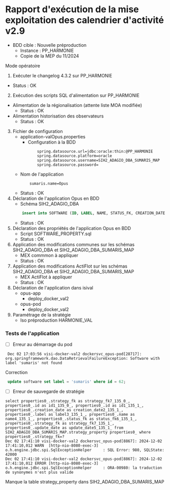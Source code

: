 # Rapport d'exécution de la mise exploitation des calendrier d'activité v2.9

- BDD cible : Nouvelle préproduction
  - Instance : PP_HARMONIE
  - Copie de la MEP du 11/2024

Mode opératoire
1. Exécuter le changelog 4.3.2 sur PP_HARMONIE
 - Status : OK
2. Exécution des scripts SQL d'alimentation sur PP_HARMONIE
 - Alimentation de la régionalisation (attente liste MOA modifiée)
   - Status : OK
 - Alimentation historisation des observateurs
   - Status : OK
3. Fichier de configuration
   - application-valOpus.properties
     - Configuration à la BDD
        ```
            spring.datasource.url=jdbc:oracle:thin:@PP_HARMONIE
            spring.datasource.platform=oracle
            spring.datasource.username=SIH2_ADAGIO_DBA_SUMARIS_MAP
            spring.datasource.password=
        ```
    - Nom de l'application
        ```    
            sumaris.name=Opus
        ```
    - Status : OK  
4. Déclaration de l'application Opus en BDD
   - Schéma SIH2_ADAGIO_DBA
   ```sql
       insert into SOFTWARE (ID, LABEL, NAME, STATUS_FK, CREATION_DATE, DESCRIPTION) VALUES (SOFTWARE_SEQ.nextval, 'opus','Opus - Activité',1, sysdate, 'Application Opus - Activité');
   ```    
   - Status : OK
5. Déclaration des propriétés de l'application Opus en BDD   
   - Script SOFTWARE_PROPERTY.sql
   - Status : OK
6. Application des modifications communes sur les schémas SIH2_ADAGIO_DBA et SIH2_ADAGIO_DBA_SUMARIS_MAP
   - MEX commmon à appliquer  
   - Status : OK
7. Application des modifications ActiFlot sur les schémas SIH2_ADAGIO_DBA et SIH2_ADAGIO_DBA_SUMARIS_MAP
    - MEX ActiFlot à appliquer   
   - Status : OK
8. Déclaration de l'application dans isival
   - opus-app
     - deploy_docker_val2 
   - opus-pod
     - deploy_docker_val2  
9. Paramétrage de la stratégie
   - Iso préproduction HARMONIE_VAL

### Tests de l'application 

- [ ] Erreur au démarrage du pod
```
 Dec 02 17:03:56 visi-docker-val2 dockersvc_opus-pod[28717]: org.springframework.dao.DataRetrievalFailureException: Software with label 'sumaris' not found
```

Correction
```sql
 update software set label = 'sumaris' where id = 62;
```

- [ ] Erreur de sauvegarde de stratégie
```
select properties0_.strategy_fk as strategy_fk7_135_0_, properties0_.id as id1_135_0_, properties0_.id as id1_135_1_, properties0_.creation_date as creation_date2_135_1_, properties0_.label as label3_135_1_, properties0_.name as name4_135_1_, properties0_.status_fk as status_fk6_135_1_, properties0_.strategy_fk as strategy_fk7_135_1_, properties0_.update_date as update_date5_135_1_ from SIH2_ADAGIO_DBA_SUMARIS_MAP.strategy_property properties0_ where properties0_.strategy_fk=?
Dec 02 17:41:10 visi-docker-val2 dockersvc_opus-pod[8867]: 2024-12-02 17:41:10,012 WARN  [http-nio-8080-exec-3] o.h.engine.jdbc.spi.SqlExceptionHelper     : SQL Error: 980, SQLState: 42000
Dec 02 17:41:10 visi-docker-val2 dockersvc_opus-pod[8867]: 2024-12-02 17:41:10,012 ERROR [http-nio-8080-exec-3] o.h.engine.jdbc.spi.SqlExceptionHelper     : ORA-00980: la traduction de synonymes n'est plus valide
```

Manque la table strategy_property dans SIH2_ADAGIO_DBA_SUMARIS_MAP